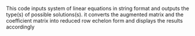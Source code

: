 This code inputs system of linear equations in string 
format and outputs the type(s) of possible solutions(s).
it converts the augmented matrix and the coefficient
matrix into reduced row echelon form and displays the
results accordingly
